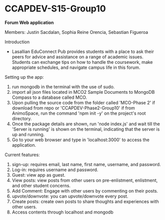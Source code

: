 # CCAPDEV-S15-Group10

**Forum Web application**

Members: Justin Sacdalan, Sophia Reine Orencia, Sebastian Figueroa 

Introduction
- Lasallian EduConnect Pub provides students with a place to ask their peers for advice and assistance on a range of academic issues. Students can exchange tips on how to handle the coursework, make appropriate schedules, and navigate campus life in this forum.

Setting up the app:
1. run mongodb in the terminal with the use of sudo.
2. import all json files located in MCO2 Sample Documents to MongoDB Compass to a database called MCO.
3. Upon pulling the source code from the folder called 'MCO-Phase 2' if download from repo or 'CCAPDEV-Phase2-Group10' if from AnimoSpace, run the command 'npm init -y' on the project's root directory.
4. Once the package details are shown, run 'node index.js' and wait till the 'Server is running' is shown on the terminal, indicating that the server is up and running.
5. Go to your web browser and type in 'localhost:3000' to access the application.
 
Current features: 
1. sign-up: requires email, last name, first name, username, and password.
2. Log-in: requires username and password.
3. Guest: view app as guest.
4. View posts: view posts from other users on pre-enlistment, enlistment, and other student concerns.
5. Add Comment: Engage with other users by commenting on their posts.
6. upvote/downvote: you can upvote/downvote every post.
7. Create posts: create own posts to share thoughts and experiences with other users.
8. Access contents through localhost and mongodb

